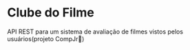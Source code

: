 # Clube do Filme
API REST para um sistema de avaliação de filmes vistos pelos usuários(projeto CompJr💙)
